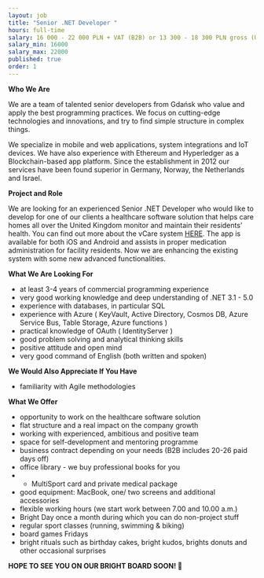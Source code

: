```yaml
---
layout: job
title: "Senior .NET Developer "
hours: full-time
salary: 16 000 - 22 000 PLN + VAT (B2B) or 13 300 - 18 300 PLN gross (UoP) 
salary_min: 16000
salary_max: 22000
published: true
order: 1
---
```


**Who We Are** 

We are a team of talented senior developers from Gdańsk who value and apply the best programming practices. We focus on cutting-edge technologies and innovations, and try to find simple structure in complex things. 

We specialize in mobile and web applications, system integrations and IoT devices. We have also experience with Ethereum and Hyperledger as a Blockchain-based app platform. Since the establishment in 2012 our services have been found superior in Germany, Norway, the Netherlands and Israel.  

**Project and Role** 

We are looking for an experienced Senior .NET Developer who would like to develop for one of our clients a healthcare software solution that helps care homes all over the United Kingdom monitor and maintain their residents’ health. You can find out more about the vCare system [HERE](https://brightinventions.pl/projects/vCare). The app is available for both iOS and Android and assists in proper medication administration for facility residents. Now we are enhancing the existing system with some new advanced functionalities. 

**What We Are Looking For**

* at least 3-4 years of commercial programming experience 
* very good working knowledge and deep understanding of .NET 3.1 - 5.0
* experience with databases, in particular SQL
* experience with Azure ( KeyVault, Active Directory, Cosmos DB, Azure Service Bus, Table Storage, Azure functions )
* practical knowledge of OAuth ( IdentityServer )
* good problem solving and analytical thinking skills
* positive attitude and open mind 
* very good command of English (both written and spoken)

**We Would Also Appreciate If You Have**

* familiarity with Agile methodologies 

**What We Offer**

* opportunity to work on the healthcare software solution 
* flat structure and a real impact on the company growth 
* working with experienced, ambitious and positive team
* space for self-development and mentoring programme 
* business contract depending on your needs (B2B includes 20-26 paid days off) 
* office library - we buy professional books for you 
* * MultiSport card and private medical package 
* good equipment: MacBook, one/ two screens and additional accessories
* flexible working hours (we start work between 7.00 and 10.00 a.m.)
* Bright Day once a month during which you can do non-project stuff
* regular sport classes (running, swimming & biking) 
* board games Fridays 
* bright rituals such as birthday cakes, bright kudos, brights donuts and other occasional surprises 

**HOPE TO SEE YOU ON OUR BRIGHT BOARD SOON! 🙂**
